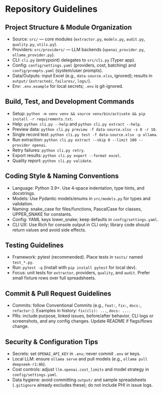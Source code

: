 # Repository Guidelines

## Project Structure & Module Organization
- Source: `src/` — core modules (`extractor.py`, `models.py`, `audit.py`, `quality.py`, `utils.py`).
- Providers: `src/providers/` — LLM backends (`openai_provider.py`, `ollama_provider.py`).
- CLI: `cli.py` (entrypoint) delegates to `src/cli.py` (Typer app).
- Config: `config/settings.yaml` (providers, cost, batching) and `config/prompts.yaml` (system/user prompts).
- Data/Outputs: input Excel (e.g., `data-source.xlsx`, ignored); results in `output/` (`extracted/`, `failures/`, `logs/`).
- Env: `.env.example` for local secrets; `.env` is git-ignored.

## Build, Test, and Development Commands
- Setup: `python -m venv venv && source venv/bin/activate && pip install -r requirements.txt`.
- Help: `python cli.py --help` and `python cli.py extract --help`.
- Preview data: `python cli.py preview -f data-source.xlsx -s 0 -r 10`.
- Single record test: `python cli.py test -f data-source.xlsx -p ollama`.
- Run extraction: `python cli.py extract --skip 0 --limit 100 --provider openai`.
- Retry failures: `python cli.py retry`.
- Export results: `python cli.py export --format excel`.
- Quality report: `python cli.py validate`.

## Coding Style & Naming Conventions
- Language: Python 3.9+. Use 4‑space indentation, type hints, and docstrings.
- Models: Use Pydantic models/enums in `src/models.py` for types and validation.
- Naming: snake_case for files/functions, PascalCase for classes, UPPER_SNAKE for constants.
- Config: YAML keys lower_snake; keep defaults in `config/settings.yaml`.
- CLI UX: Use Rich for console output in CLI only; library code should return values and avoid side effects.

## Testing Guidelines
- Framework: pytest (recommended). Place tests in `tests/` named `test_*.py`.
- Run: `pytest -q` (install with `pip install pytest` for local dev).
- Focus: unit tests for `extractor`, providers, `quality`, and `audit`. Prefer small fixture rows over full spreadsheets.

## Commit & Pull Request Guidelines
- Commits: follow Conventional Commits (e.g., `feat:`, `fix:`, `docs:`, `refactor:`). Examples in history: `fix(cli): ...`, `docs: ...`.
- PRs: include purpose, linked issues, before/after behavior, CLI logs or screenshots, and any config changes. Update README if flags/flows change.

## Security & Configuration Tips
- Secrets: set `OPENAI_API_KEY` in `.env`; never commit `.env` or keys.
- Local LLM: ensure `ollama serve` and pull models (e.g., `ollama pull deepseek-r1:8b`).
- Cost controls: adjust `llm.openai.cost_limits` and model strategy in `config/settings.yaml`.
- Data hygiene: avoid committing `output/` and sample spreadsheets (`.gitignore` already excludes these); do not include PHI in issue logs.

